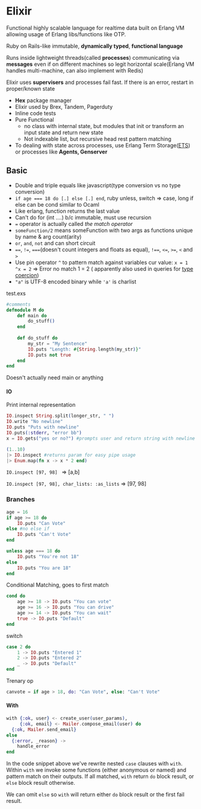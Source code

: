 # Elixir

Functional highly scalable language for realtime data built on Erlang VM allowing usage of Erlang libs/functions like OTP. 

Ruby on Rails-like immutable, **dynamically typed**, **functional language**

Runs inside lightweight threads(called **processes**) communicating via **messages** even if on different machines so legit horizontal scale(Erlang VM handles multi-machine, can also implement with Redis)

Elixir uses **supervisers** and processes fail fast. If there is an error, restart in proper/known state

- **Hex** package manager
- Elixir used by Brex, Tandem, Pagerduty
- Inline code tests
- Pure Functional
  - no class with internal state, but modules that init or transform an input state and return new state
  - Not indexable list, but recursive head rest pattern matching
- To dealing with state across processes, use Erlang Term Storage([ETS](http://www.erlang.org/doc/man/ets.html)) or processes like **Agents, Genserver**  

## Basic

- Double and triple equals like javascript(type conversion vs no type conversion)
- `if age === 18 do [.] else [.] end`, ruby unless, switch => case, long if else can be cond similar to Ocaml
- Like erlang, function returns the last value
- Can't do for (int ....) b/c immutable, must use recursion
-  `=` operator is actually called *the match operator*
- `someFunction/2` means someFunction with two args as functions unique by name & arg count(arity)
-  `or`, `and`, `not`  and can short circuit
-  `==`, `!=`, `===`(doesn't count integers and floats as equal), `!==`, `<=`, `>=`, `<` and `>`
-  Use pin operator `^` to pattern match against variables cur value: `x = 1 ^x = 2` => Error no match 1 = 2 ( apparently also used in queries for [type coercion](https://dev.to/lasseebert/til-ecto-s-pin-is-coercing-19fh))
-  `"a"` is UTF-8 encoded binary while `'a'` is charlist 

test.exs

```elixir
#comments
defmodule M do
	def main do
		do_stuff()
	end
	
	def do_stuff do
		my_str = "My Sentence"
		IO.puts "Length: #{String.length(my_str)}"
		IO.puts not true
	end
end
```

Doesn't actually need main or anything

#### IO

Print internal representation

```elixir
IO.inspect String.split(longer_str, " ") 
IO.write "No newline"
IO.puts "Puts with newline"
IO.puts(:stderr, "error bb")
x = IO.gets("yes or no?") #prompts user and return string with newline

(1..10)
|> IO.inspect #returns param for easy pipe usage
|> Enum.map(fn x -> x * 2 end)
```

`IO.inspect [97, 98] ` => [a,b]

`IO.inspect [97, 98], char_lists: :as_lists` => [97, 98]

### Branches

```elixir
age = 16
if age >= 18 do
	IO.puts "Can Vote"
else #no else if
	IO.puts "Can't Vote" 
end

unless age === 18 do 
	IO.puts "You're not 18"
else 
	IO.puts "You are 18"
end
```

Conditional Matching, goes to first match

```elixir
cond do 
	age >= 18 -> IO.puts "You can vote"
	age >= 16 -> IO.puts "You can drive"
	age >= 14 -> IO.puts "You can wait"
	true -> IO.puts "Default"
end
```

switch

```elixir
case 2 do 
	1 -> IO.puts "Entered 1"
	2 -> IO.puts "Entered 2"
	_ -> IO.puts "Default"
end
```

Trenary op

```elixir
canvote = if age > 18, do: "Can Vote", else: "Can't Vote"
```

#### With

```elixir
with {:ok, user} <- create_user(user_params),
     {:ok, email} <- Mailer.compose_email(user) do
  {:ok, Mailer.send_email}
else
  {:error, _reason} ->
    handle_error
end
```

In the code snippet above we've rewrite nested `case` clauses with `with`. Within `with` we invoke some functions (either anonymous or named) and pattern match on their outputs. If all matched, `with` return `do` block result, or `else` block result otherwise.

We can omit `else` so `with` will return either `do` block result or the first fail result.